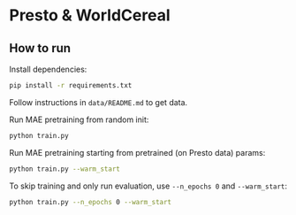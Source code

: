 # Presto & WorldCereal

## How to run
Install dependencies:
```bash
pip install -r requirements.txt
```
Follow instructions in `data/README.md` to get data. 

Run MAE pretraining from random init:
```bash
python train.py
```
Run MAE pretraining starting from pretrained (on Presto data) params:
```bash
python train.py --warm_start
```
To skip training and only run evaluation, use `--n_epochs 0` and `--warm_start`:
```bash
python train.py --n_epochs 0 --warm_start
```